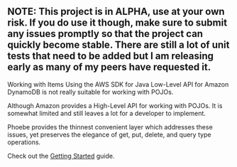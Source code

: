 ## NOTE: This project is in ALPHA, use at your own risk. If you do use it though, make sure to submit any issues promptly so that the project can quickly become stable. There are still a lot of unit tests that need to be added but I am releasing early as many of my peers have requested it. ##

Working with Items Using the AWS SDK for Java Low-Level API for Amazon DynamoDB is not really suitable for working with POJOs.

Although Amazon provides a High-Level API for working with POJOs. It is somewhat limited and still leaves a lot for a developer to implement.

Phoebe provides the thinnest convenient layer which addresses these issues, yet preserves the elegance of get, put, delete, and query type operations.

Check out the <a href='http://code.google.com/p/phoebe-dynamodb/wiki/GettingStarted'>Getting Started</a> guide.